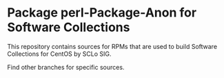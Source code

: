 # Package perl-Package-Anon for Software Collections

This repository contains sources for RPMs that are used
to build Software Collections for CentOS by SCLo SIG.

Find other branches for specific sources.
